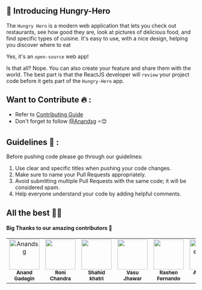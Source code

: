 ## 👋 Introducing Hungry-Hero

The `Hungry Hero` is a modern web application that lets you check out restaurants, see how good they are, look at pictures of delicious food, and find specific types of cuisine. It's easy to use, with a nice design, helping you discover where to eat

Yes, it's an `open-source` web app!

Is that all? Nope. You can also create your feature and share them with the world. The best part is that the ReactJS developer will `review` your project code before it gets part of the `Hungry-Hero` app.

## Want to Contribute 🔥 :

- Refer to <a href="https://github.com/Anandsg/Hungry-hero/blob/master/CONTRIBUTING.md">Contributing Guide</a><br>
- Don't forget to follow [@Anandsg](https://github.com/Anandsg) ⭐😊

## Guidelines 🚦 :

Before pushing code please go through our guidelines:

1. Use clear and specific titles when pushing your code changes.
2. Make sure to name your Pull Requests appropriately.
3. Avoid submitting multiple Pull Requests with the same code; it will be considered spam.
4. Help everyone understand your code by adding helpful comments.

## All the best 🙌🏼

<!-- readme: contributors -start -->

#### Big Thanks to our amazing contributors 🚀

<table>
    <tr>
    <!-- Contributor 1 start -->
      <td align="center">
        <a href="https://github.com/Anandsg">
            <img src="https://avatars.githubusercontent.com/u/109084312?v=4" width="80;" alt="Anandsg"/>
            <br />
            <sub><b>Anand Gadagin</b></sub>
        </a>
      </td>
    <!-- Contributor 1 end -->
    <!-- Contributor 2 start -->
      <td align="center">
        <a href="https://github.com/ronisarkarexe">
            <img src="https://avatars.githubusercontent.com/u/76697055?v=4" width="80;" alt=""/>
            <br />
            <sub><b>Roni Chandra</b></sub>
        </a>
      </td>
      <!-- Contributor 2 end -->
      <!-- Contributor 3 start -->
      <td align="center">
        <a href="https://github.com/Shahidkhatrii">
            <img src="https://avatars.githubusercontent.com/u/104732343?v=4" width="80;" alt=""/>
            <br />
            <sub><b>Shahid khatri</b></sub>
        </a>
      </td>
      <!-- Contributor 3 end -->
      <!-- Contributor 4 start -->
      <td align="center">
        <a href="https://github.com/vasujhawar2001">
            <img src="https://avatars.githubusercontent.com/u/59659588?v=4" width="80;" alt=""/>
            <br />
            <sub><b>Vasu Jhawar</b></sub>
        </a>
      </td>
      <!-- Contributor 4 end -->
      <td align="center">
        <a href="https://github.com/rashen33">
            <img src="https://avatars.githubusercontent.com/u/128305496?v=4" width="80;" alt=""/>
            <br />
            <sub><b>Rashen Fernando</b></sub>
        </a>
      </td>
      <td align="center">
        <a href="https://github.com/ShahIsCoding">
            <img src="https://avatars.githubusercontent.com/u/56739982?v=4" width="80;" alt="Abhishek Shah"/>
            <br />
            <sub><b>Abhishek Shah</b></sub>
        </a>
      </td>
      <!-- Contributor 7 start -->
      <td align="center">
        <a href="https://github.com/sarojdahal8848">
            <img src="https://avatars.githubusercontent.com/u/59774795?v=4" width="80;" alt="Saroj Dahal"/>
            <br />
            <sub><b>Saroj Dahal</b></sub>
        </a>
      </td>
      <!-- Contributor 7 end -->
    </tr>
</table>
